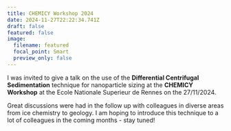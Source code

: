 ```yaml
---
title: CHEMICY Workshop 2024
date: 2024-11-27T22:22:34.741Z
draft: false
featured: false
image:
  filename: featured
  focal_point: Smart
  preview_only: false
---
```

I was invited to give a talk on the use of the **Differential Centrifugal Sedimentation** technique for nanoparticle sizing at the **CHEMICY Workshop** at the Ecole Nationale Superieur de Rennes on the 27/11/2024.

Great discussions were had in the follow up with colleagues in diverse areas from ice chemistry to geology. I am hoping to introduce this technique to a lot of colleagues in the coming months - stay tuned!

